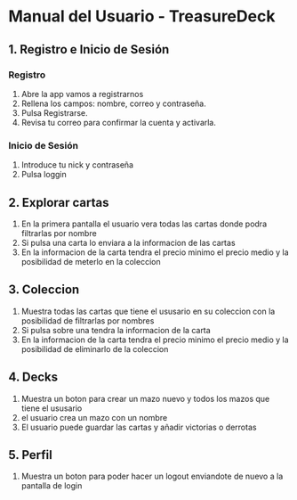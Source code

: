 # Manual del Usuario - TreasureDeck

## 1. Registro e Inicio de Sesión

### Registro

1. Abre la app vamos a registrarnos
2. Rellena los campos: nombre, correo y contraseña.
3. Pulsa Registrarse.
4. Revisa tu correo para confirmar la cuenta y activarla.

### Inicio de Sesión

1. Introduce tu nick y contraseña
2. Pulsa loggin

## 2. Explorar cartas

1. En la primera pantalla el usuario vera todas las cartas donde podra filtrarlas por nombre
2. Si pulsa una carta lo enviara a la informacion de las cartas
3. En la informacion de la carta tendra el precio minimo el precio medio y la posibilidad de meterlo en la coleccion

## 3. Coleccion

1. Muestra todas las cartas que tiene el ususario en su coleccion con la posibilidad de filtrarlas por nombres
2. Si pulsa sobre una tendra la informacion de la carta
3. En la informacion de la carta tendra el precio minimo el precio medio y la posibilidad de eliminarlo de la coleccion

## 4. Decks

1. Muestra un boton para crear un mazo nuevo y todos los mazos que tiene el ususario
2. el usuario crea un mazo con un nombre
3. El usuario puede guardar las cartas y añadir victorias o derrotas

## 5. Perfil

1. Muestra un boton para poder hacer un logout enviandote de nuevo a la pantalla de login